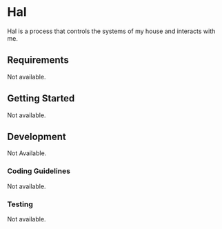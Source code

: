 # Hal

Hal is a process that controls the systems of my house and interacts with me.

## Requirements

Not available.

## Getting Started

Not available.

## Development

Not Available.

### Coding Guidelines

Not available.

### Testing

Not available.
